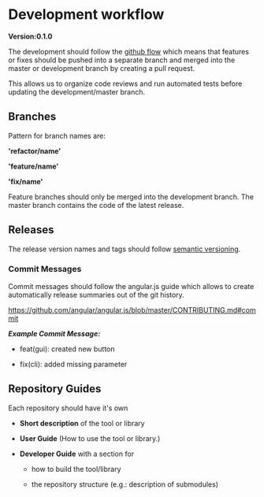 # Development workflow

**Version:0.1.0**

The development should follow the [github flow](https://guides.github.com/introduction/flow/) which means that features or fixes should be pushed into a separate branch and merged into the master or development branch by creating a pull request.

This allows us to organize code reviews and run automated tests before updating the development/master branch.

## Branches

Pattern for branch names are:

**'refactor/name'**

**'feature/name'**

**'fix/name'**

Feature branches should only be merged into the development branch.
The master branch contains the code of the latest release.

## Releases

The release version names and tags should follow [semantic versioning](http://semver.org/).

### Commit Messages

Commit messages should follow the angular.js guide which allows to 
create automatically release summaries out of the git history.

https://github.com/angular/angular.js/blob/master/CONTRIBUTING.md#commit

***Example Commit Message:***

* feat(gui): created new button

* fix(cli): added missing parameter

## Repository Guides

Each repository should have it's own

* **Short description** of the tool or library

* **User Guide** (How to use the tool or library.)

* **Developer Guide** with a section for
   
   * how to build the tool/library
   
   * the repository structure (e.g.: description of submodules) 
